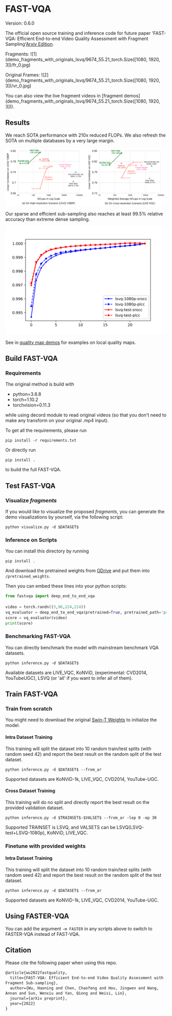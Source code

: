# FAST-VQA

Version: 0.6.0

The official open source training and inference code for future paper 'FAST-VQA: Efficient End-to-end Video Quality Assessment with Fragment Sampling'[Arxiv Edition](NA).

Fragments:
![1](demo_fragments_with_originals_lsvq/9674_55.21_torch.Size([1080, 1920, 3])/fr_0.jpg)

Original Frames:
![2](demo_fragments_with_originals_lsvq/9674_55.21_torch.Size([1080, 1920, 3])/vr_0.jpg)

You can also view the live fragment videos in [fragment demos](demo_fragments_with_originals_lsvq/9674_55.21_torch.Size([1080, 1920, 3])).


## Results

We reach SOTA performance with 210x reduced FLOPs. We also refresh the SOTA on multiple databases by a very large margin.

![GFLOPs-performance](./demos/GFLOPs-performance.png)

Our sparse and efficient sub-sampling also reaches at least 99.5% relative accuracy than extreme dense sampling.

![IOS](./demos/impact_on_subsample.png)

See in [quality map demos](./demos/) for examples on local quality maps.


## Build FAST-VQA

### Requirements

The original method is build with

- python=3.8.8
- torch=1.10.2
- torchvision=0.11.3

while using decord module to read original videos (so that you don't need to make any transform on your original .mp4 input).

To get all the requirements, please run

```shell
pip install -r requirements.txt
```

Or directly run 

```shell
pip install .
```

to build the full FAST-VQA.

## Test FAST-VQA

### Visualize *fragments*

If you would like to visualize the proposed *fragments*, you can generate the demo visualizations by yourself, via the following script:


```shell
python visualize.py -d $DATASET$ 
```



### Inference on Scripts

You can install this directory by running

```shell
pip install .
```

And download the pretrained weights from [GDrive](pretrained_weights/README.md) and put them into `/pretrained_weights`.

Then you can embed these lines into your python scripts:

```python
from fastvqa import deep_end_to_end_vqa

video = torch.randn((3,96,224,224))
vq_evaluator = deep_end_to_end_vqa(pretrained=True, pretrained_path='pretrained_weights/fast_vqa_v0_3.pth')
score = vq_evaluator(video)
print(score)
```

### Benchmarking FAST-VQA

You can directly benchmark the model with mainstream benchmark VQA datasets.

```shell
python inference.py -d $DATASET$
```

Available datasets are LIVE_VQC, KoNViD, (experimental: CVD2014, YouTubeUGC), LSVQ (or 'all' if you want to infer all of them).



## Train FAST-VQA


### Train from scratch

You might need to download the original [Swin-T Weights](https://github.com/SwinTransformer/storage/releases/download/v1.0.4/swin_tiny_patch244_window877_kinetics400_1k.pth) to initialize the model.


#### Intra Dataset Training

This training will split the dataset into 10 random train/test splits (with random seed 42) and report the best result on the random split of the test dataset. 

```shell
python inference.py -d $DATASET$ --from_ar
```

Supported datasets are KoNViD-1k, LIVE_VQC, CVD2014, YouTube-UGC.

#### Cross Dataset Training

This training will do no split and directly report the best result on the provided validation dataset.

```shell
python inference.py -d $TRAINSET$-$VALSET$ --from_ar -lep 0 -ep 30
```

Supported TRAINSET is LSVQ, and VALSETS can be LSVQ(LSVQ-test+LSVQ-1080p), KoNViD, LIVE_VQC.


### Finetune with provided weights

#### Intra Dataset Training

This training will split the dataset into 10 random train/test splits (with random seed 42) and report the best result on the random split of the test dataset. 

```shell
python inference.py -d $DATASET$ --from_ar
```

Supported datasets are KoNViD-1k, LIVE_VQC, CVD2014, YouTube-UGC.

## Using FASTER-VQA

You can add the argument `-m FASTER` in any scripts above to switch to FASTER-VQA instead of FAST-VQA.

## Citation

Please cite the following paper when using this repo.

```
@article{wu2022fastquality,
  title={FAST-VQA: Efficient End-to-end Video Quality Assessment with Fragment Sub-sampling},
  author={Wu, Haoning and Chen, Chaofeng and Hou, Jingwen and Wang, Annan and Sun, Wenxiu and Yan, Qiong and Weisi, Lin},
  journal={arXiv preprint},
  year={2022}
}
```